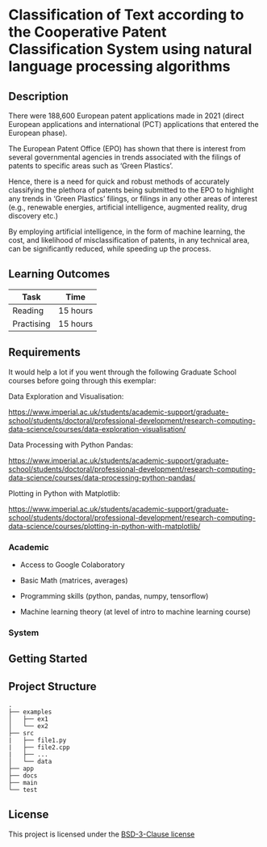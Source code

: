 <!-- Your Project title, make it sound catchy! -->

# Classification of Text according to the Cooperative Patent Classification System using natural language processing algorithms

<!-- Provide a short description to your project -->

## Description

There were 188,600 European patent applications made in 2021 (direct European applications and international (PCT) applications that entered the European phase). 

The European Patent Office (EPO) has shown that there is interest from several governmental agencies in trends associated with the filings of patents to specific areas such as ‘Green Plastics’.

Hence, there is a need for quick and robust methods of accurately classifying the plethora of patents being submitted to the EPO to highlight any trends in ‘Green Plastics’ filings, or filings in any other areas of interest (e.g., renewable energies, artificial intelligence, augmented reality, drug discovery etc.)

By employing artificial intelligence, in the form of machine learning, the cost, and likelihood of misclassification of patents, in any technical area, can be significantly reduced, while speeding up the process.
<!-- What should the students going through your exemplar learn -->

## Learning Outcomes


| Task       | Time    |
| ---------- | ------- |
| Reading    | 15 hours |
| Practising | 15 hours |

## Requirements


It would help a lot if you went through the following Graduate School courses before going through this exemplar:

Data Exploration and Visualisation:

https://www.imperial.ac.uk/students/academic-support/graduate-school/students/doctoral/professional-development/research-computing-data-science/courses/data-exploration-visualisation/

Data Processing with Python Pandas:

https://www.imperial.ac.uk/students/academic-support/graduate-school/students/doctoral/professional-development/research-computing-data-science/courses/data-processing-python-pandas/

Plotting in Python with Matplotlib:

https://www.imperial.ac.uk/students/academic-support/graduate-school/students/doctoral/professional-development/research-computing-data-science/courses/plotting-in-python-with-matplotlib/




### Academic


- Access to Google Colaboratory


- Basic Math (matrices, averages)
- Programming skills (python, pandas, numpy, tensorflow)
- Machine learning theory (at level of intro to machine learning course)

### System

<!-- Instructions on how the student should start going through the exemplar.

Structure this section as you see fit but try to be clear, concise and accurate
when writing your instructions.

For example:
Start by watching the introduction video,
then study Jupyter notebooks 1-3 in the `intro` folder
and attempt to complete exercise 1a and 1b.

Once done, start going through through the PDF in the `main` folder.
By the end of it you should be able to solve exercises 2 to 4.

A final exercise can be found in the `final` folder.

Solutions to the above can be found in `solutions`.
-->

## Getting Started

<!-- An overview of the files and folder in the exemplar.
Not all files and directories need to be listed, just the important
sections of your project, like the learning material, the code, the tests, etc.

A good starting point is using the command `tree` in a terminal(Unix),
copying its output and then removing the unimportant parts.

You can use ellipsis (...) to suggest that there are more files or folders
in a tree node.

-->

## Project Structure

```log
.
├── examples
│   ├── ex1
│   └── ex2
├── src
|   ├── file1.py
|   ├── file2.cpp
|   ├── ...
│   └── data
├── app
├── docs
├── main
└── test
```

<!-- Change this to your License. Make sure you have added the file on GitHub -->

## License

This project is licensed under the [BSD-3-Clause license](LICENSE.md)
